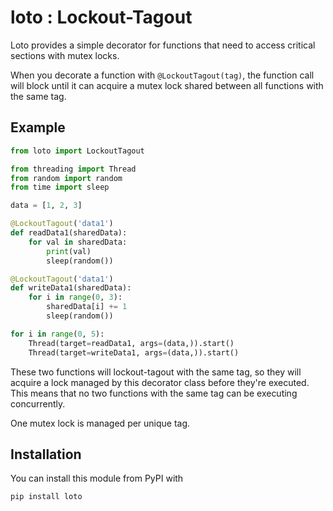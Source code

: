 # loto : Lockout-Tagout

Loto provides a simple decorator for functions
that need to access critical sections with mutex locks.

When you decorate a function with `@LockoutTagout(tag)`,
the function call will block until it can acquire a mutex lock
shared between all functions with the same tag.


## Example

```python
from loto import LockoutTagout

from threading import Thread
from random import random
from time import sleep

data = [1, 2, 3]

@LockoutTagout('data1')
def readData1(sharedData):
    for val in sharedData:
        print(val)
        sleep(random())

@LockoutTagout('data1')
def writeData1(sharedData):
    for i in range(0, 3):
        sharedData[i] += 1
        sleep(random())

for i in range(0, 5):
    Thread(target=readData1, args=(data,)).start()
    Thread(target=writeData1, args=(data,)).start()
```

These two functions will lockout-tagout with the same tag,
so they will acquire a lock managed by this decorator class before
they're executed. This means that no two functions with the same
tag can be executing concurrently.


One mutex lock is managed per unique tag.


## Installation
You can install this module from PyPI with
```
pip install loto
```
